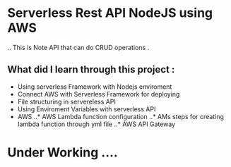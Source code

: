 Serverless Rest API NodeJS using AWS
====================================

.. This is Note API that can do CRUD operations .

What did I learn through this project :
---------------------------------------

* Using serverless Framework with Nodejs enviroment 
* Connect AWS with Serverless Framework for deploying 
* File structuring in servereless API 
* Using Enviroment Variables with serverless API 
* AWS
..* AWS Lambda function configuration 
..* AMs steps for creating lambda function through yml file 
..* AWS API Gateway

Under Working ....
===================
